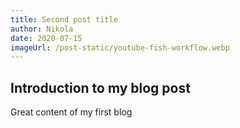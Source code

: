 ```yaml
---
title: Second post title
author: Nikola
date: 2020-07-15
imageUrl: /post-static/youtube-fish-workflow.webp
---
```


## Introduction to my blog post

Great content of my first blog